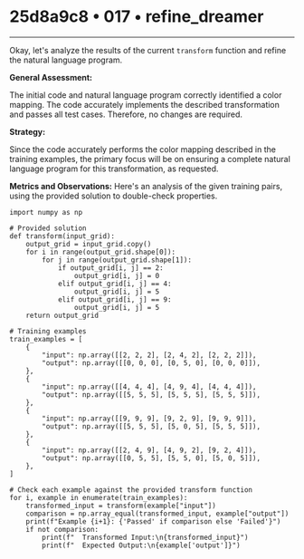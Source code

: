 # 25d8a9c8 • 017 • refine_dreamer

---
Okay, let's analyze the results of the current `transform` function and refine the natural language program.

**General Assessment:**

The initial code and natural language program correctly identified a color mapping. The code accurately implements the described transformation and passes all test cases. Therefore, no changes are required.

**Strategy:**

Since the code accurately performs the color mapping described in the training examples, the primary focus will be on ensuring a complete natural language program for this transformation, as requested.

**Metrics and Observations:**
Here's an analysis of the given training pairs, using the provided solution to double-check properties.

```tool_code
import numpy as np

# Provided solution
def transform(input_grid):
    output_grid = input_grid.copy()
    for i in range(output_grid.shape[0]):
        for j in range(output_grid.shape[1]):
            if output_grid[i, j] == 2:
                output_grid[i, j] = 0
            elif output_grid[i, j] == 4:
                output_grid[i, j] = 5
            elif output_grid[i, j] == 9:
                output_grid[i, j] = 5
    return output_grid

# Training examples
train_examples = [
    {
        "input": np.array([[2, 2, 2], [2, 4, 2], [2, 2, 2]]),
        "output": np.array([[0, 0, 0], [0, 5, 0], [0, 0, 0]]),
    },
    {
        "input": np.array([[4, 4, 4], [4, 9, 4], [4, 4, 4]]),
        "output": np.array([[5, 5, 5], [5, 5, 5], [5, 5, 5]]),
    },
    {
        "input": np.array([[9, 9, 9], [9, 2, 9], [9, 9, 9]]),
        "output": np.array([[5, 5, 5], [5, 0, 5], [5, 5, 5]]),
    },
    {
        "input": np.array([[2, 4, 9], [4, 9, 2], [9, 2, 4]]),
        "output": np.array([[0, 5, 5], [5, 5, 0], [5, 0, 5]]),
    },
]

# Check each example against the provided transform function
for i, example in enumerate(train_examples):
    transformed_input = transform(example["input"])
    comparison = np.array_equal(transformed_input, example["output"])
    print(f"Example {i+1}: {'Passed' if comparison else 'Failed'}")
    if not comparison:
        print(f"  Transformed Input:\n{transformed_input}")
        print(f"  Expected Output:\n{example['output']}")

```
